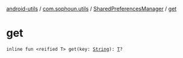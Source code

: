 [android-utils](../../index.md) / [com.sophoun.utils](../index.md) / [SharedPreferencesManager](index.md) / [get](./get.md)

# get

`inline fun <reified T> get(key: `[`String`](https://kotlinlang.org/api/latest/jvm/stdlib/kotlin/-string/index.html)`): `[`T`](get.md#T)`?`